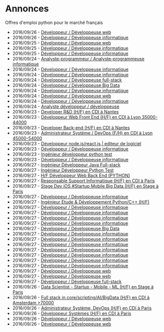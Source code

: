# Annonces

Offres d'emploi python pour le marché français

* 2016/09/26 - [Développeur / Développeuse web](http://www.pyjobs.fr/jobs/details/3562/developpeur-developpeuse-web "Développeur / Développeuse web")
* 2016/09/26 - [Développeur / Développeuse informatique](http://www.pyjobs.fr/jobs/details/3560/developpeur-developpeuse-informatique "Développeur / Développeuse informatique")
* 2016/09/25 - [Développeur / Développeuse web](http://www.pyjobs.fr/jobs/details/3558/developpeur-developpeuse-web "Développeur / Développeuse web")
* 2016/09/25 - [Développeur / Développeuse informatique](http://www.pyjobs.fr/jobs/details/3557/developpeur-developpeuse-informatique "Développeur / Développeuse informatique")
* 2016/09/25 - [Développeur / Développeuse informatique](http://www.pyjobs.fr/jobs/details/3559/developpeur-developpeuse-informatique "Développeur / Développeuse informatique")
* 2016/09/24 - [Analyste-programmeur / Analyste-programmeuse informatique](http://www.pyjobs.fr/jobs/details/3555/analyste-programmeur-analyste-programmeuse-informatique "Analyste-programmeur / Analyste-programmeuse informatique")
* 2016/09/24 - [Développeur / Développeuse informatique](http://www.pyjobs.fr/jobs/details/3553/developpeur-developpeuse-informatique "Développeur / Développeuse informatique")
* 2016/09/24 - [Développeur / Développeuse informatique](http://www.pyjobs.fr/jobs/details/3556/developpeur-developpeuse-informatique "Développeur / Développeuse informatique")
* 2016/09/24 - [Développeur / Développeuse full-stack](http://www.pyjobs.fr/jobs/details/3551/developpeur-developpeuse-full-stack "Développeur / Développeuse full-stack")
* 2016/09/24 - [Développeur / Développeuse Big Data](http://www.pyjobs.fr/jobs/details/3552/developpeur-developpeuse-big-data "Développeur / Développeuse Big Data")
* 2016/09/24 - [Développeur / Développeuse informatique](http://www.pyjobs.fr/jobs/details/3548/developpeur-developpeuse-informatique "Développeur / Développeuse informatique")
* 2016/09/24 - [Développeur / Développeuse web](http://www.pyjobs.fr/jobs/details/3554/developpeur-developpeuse-web "Développeur / Développeuse web")
* 2016/09/24 - [Développeur / Développeuse informatique](http://www.pyjobs.fr/jobs/details/3550/developpeur-developpeuse-informatique "Développeur / Développeuse informatique")
* 2016/09/24 - [Analyste développeur / développeuse](http://www.pyjobs.fr/jobs/details/3549/analyste-developpeur-developpeuse "Analyste développeur / développeuse")
* 2016/09/23 - [Developer R&D (H/F) en CDI à Nantes](http://www.pyjobs.fr/jobs/details/3546/developer-r-d-h-f-en-cdi-a-nantes "Developer R&D (H/F) en CDI à Nantes")
* 2016/09/23 - [Développeur Web Front End (H/F) en CDI à Lyon 35000-44000](http://www.pyjobs.fr/jobs/details/3544/developpeur-web-front-end-h-f-en-cdi-a-lyon-35000-44000 "Développeur Web Front End (H/F) en CDI à Lyon 35000-44000")
* 2016/09/23 - [Developer Back-end (H/F) en CDI à Nantes](http://www.pyjobs.fr/jobs/details/3545/developer-back-end-h-f-en-cdi-a-nantes "Developer Back-end (H/F) en CDI à Nantes")
* 2016/09/23 - [Administrateur Système / DevOps (F/H) en CDI à Lyon 45000-54000](http://www.pyjobs.fr/jobs/details/3543/administrateur-systeme-devops-f-h-en-cdi-a-lyon-45000-54000 "Administrateur Système / DevOps (F/H) en CDI à Lyon 45000-54000")
* 2016/09/23 - [Développeur node.js/react.js | editeur de logiciel](http://www.pyjobs.fr/jobs/details/3540/developpeur-node-js-react-js-editeur-de-logiciel "Développeur node.js/react.js | editeur de logiciel")
* 2016/09/23 - [Développeur / Développeuse informatique](http://www.pyjobs.fr/jobs/details/3538/developpeur-developpeuse-informatique "Développeur / Développeuse informatique")
* 2016/09/23 - [Ingénieur développeur python test](http://www.pyjobs.fr/jobs/details/3541/ingenieur-developpeur-python-test "Ingénieur développeur python test")
* 2016/09/23 - [Développeur / Développeuse informatique](http://www.pyjobs.fr/jobs/details/3539/developpeur-developpeuse-informatique "Développeur / Développeuse informatique")
* 2016/09/27 - [Ingénieur Développeur Java Full-stack](http://www.pyjobs.fr/jobs/details/3097/ingenieur-developpeur-java-full-stack "Ingénieur Développeur Java Full-stack")
* 2016/09/27 - [Ingénieur Développeur Python Test](http://www.pyjobs.fr/jobs/details/3092/ingenieur-developpeur-python-test "Ingénieur Développeur Python Test")
* 2016/09/27 - [H/F Développeur Web Back End (PYTHON)](http://www.pyjobs.fr/jobs/details/3100/h-f-developpeur-web-back-end-python "H/F Développeur Web Back End (PYTHON)")
* 2016/09/27 - [Responsable Support Informatique (H/F) en CDI à Paris](http://www.pyjobs.fr/jobs/details/3093/responsable-support-informatique-h-f-en-cdi-a-paris "Responsable Support Informatique (H/F) en CDI à Paris")
* 2016/09/27 - [Stage Dev iOS  #Startup Mobile Big Data (H/F) en Stage à Paris](http://www.pyjobs.fr/jobs/details/3090/stage-dev-ios-startup-mobile-big-data-h-f-en-stage-a-paris "Stage Dev iOS  #Startup Mobile Big Data (H/F) en Stage à Paris")
* 2016/09/27 - [Développeur / Développeuse informatique](http://www.pyjobs.fr/jobs/details/3103/developpeur-developpeuse-informatique "Développeur / Développeuse informatique")
* 2016/09/27 - [Ingénieur Etude & Développement Python/C++ (H/F)](http://www.pyjobs.fr/jobs/details/3094/ingenieur-etude-developpement-python-c-h-f "Ingénieur Etude & Développement Python/C++ (H/F)")
* 2016/09/27 - [Développeur / Développeuse informatique](http://www.pyjobs.fr/jobs/details/3098/developpeur-developpeuse-informatique "Développeur / Développeuse informatique")
* 2016/09/27 - [Développeur / Développeuse informatique](http://www.pyjobs.fr/jobs/details/3099/developpeur-developpeuse-informatique "Développeur / Développeuse informatique")
* 2016/09/27 - [Développeur / Développeuse informatique](http://www.pyjobs.fr/jobs/details/3102/developpeur-developpeuse-informatique "Développeur / Développeuse informatique")
* 2016/09/27 - [Développeur / Développeuse informatique](http://www.pyjobs.fr/jobs/details/3096/developpeur-developpeuse-informatique "Développeur / Développeuse informatique")
* 2016/09/27 - [Développeur / Développeuse Big Data](http://www.pyjobs.fr/jobs/details/3105/developpeur-developpeuse-big-data "Développeur / Développeuse Big Data")
* 2016/09/27 - [Développeur / Développeuse informatique](http://www.pyjobs.fr/jobs/details/3087/developpeur-developpeuse-informatique "Développeur / Développeuse informatique")
* 2016/09/27 - [Développeur / Développeuse informatique](http://www.pyjobs.fr/jobs/details/3086/developpeur-developpeuse-informatique "Développeur / Développeuse informatique")
* 2016/09/27 - [Développeur / Développeuse informatique](http://www.pyjobs.fr/jobs/details/3104/developpeur-developpeuse-informatique "Développeur / Développeuse informatique")
* 2016/09/27 - [Développeur / Développeuse informatique](http://www.pyjobs.fr/jobs/details/3091/developpeur-developpeuse-informatique "Développeur / Développeuse informatique")
* 2016/09/27 - [Développeur / Développeuse informatique](http://www.pyjobs.fr/jobs/details/3088/developpeur-developpeuse-informatique "Développeur / Développeuse informatique")
* 2016/09/27 - [Développeur / Développeuse informatique](http://www.pyjobs.fr/jobs/details/3107/developpeur-developpeuse-informatique "Développeur / Développeuse informatique")
* 2016/09/27 - [Développeur / Développeuse informatique](http://www.pyjobs.fr/jobs/details/3095/developpeur-developpeuse-informatique "Développeur / Développeuse informatique")
* 2016/09/27 - [Développeur / Développeuse web](http://www.pyjobs.fr/jobs/details/3101/developpeur-developpeuse-web "Développeur / Développeuse web")
* 2016/09/27 - [Développeur / Développeuse web](http://www.pyjobs.fr/jobs/details/3089/developpeur-developpeuse-web "Développeur / Développeuse web")
* 2016/09/27 - [Développeur / Développeuse full-stack](http://www.pyjobs.fr/jobs/details/3106/developpeur-developpeuse-full-stack "Développeur / Développeuse full-stack")
* 2016/09/26 - [Data Scientist - Startup - Mobile - ML (H/F) en Stage à Paris](http://www.pyjobs.fr/jobs/details/3085/data-scientist-startup-mobile-ml-h-f-en-stage-a-paris "Data Scientist - Startup - Mobile - ML (H/F) en Stage à Paris")
* 2016/09/26 - [Full stack in core/scripting/AI/BigData (H/F) en CDI à Amsterdam >70000](http://www.pyjobs.fr/jobs/details/3083/full-stack-in-core-scripting-ai-bigdata-h-f-en-cdi-a-amsterdam-70000 "Full stack in core/scripting/AI/BigData (H/F) en CDI à Amsterdam >70000")
* 2016/09/26 - [Administrateur Système, DevOps (H/F) en CDI à Paris](http://www.pyjobs.fr/jobs/details/3084/administrateur-systeme-devops-h-f-en-cdi-a-paris "Administrateur Système, DevOps (H/F) en CDI à Paris")
* 2016/09/26 - [Développeur Systèmes (H/F) en CDI à Paris](http://www.pyjobs.fr/jobs/details/3082/developpeur-systemes-h-f-en-cdi-a-paris "Développeur Systèmes (H/F) en CDI à Paris")
* 2016/09/26 - [Développeur / Développeuse web](http://www.pyjobs.fr/jobs/details/3080/developpeur-developpeuse-web "Développeur / Développeuse web")
* 2016/09/26 - [Développeur / Développeuse web](http://www.pyjobs.fr/jobs/details/3081/developpeur-developpeuse-web "Développeur / Développeuse web")

